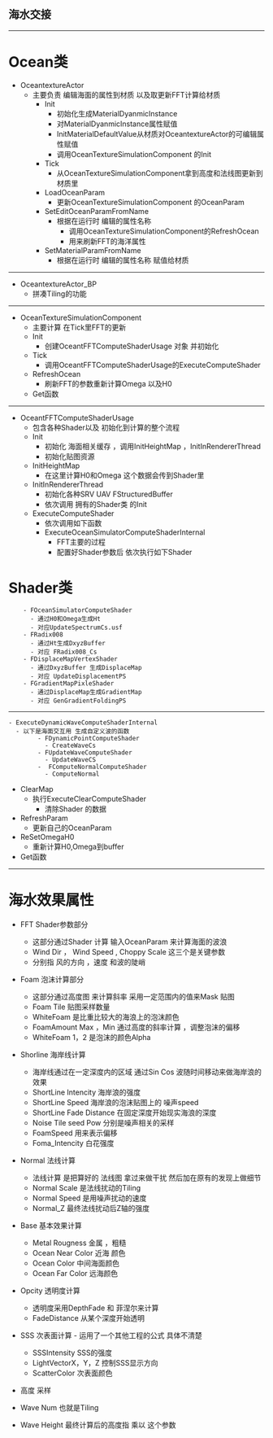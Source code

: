 ## 海水交接
---
# Ocean类
- OceantextureActor
  - 主要负责 编辑海面的属性到材质 以及取更新FFT计算给材质
    - Init
      - 初始化生成MaterialDyanmicInstance
      - 对MaterialDyanmicInstance属性赋值
      - InitMaterialDefaultValue从材质对OceantextureActor的可编辑属性赋值
      - 调用OceanTextureSimulationComponent 的Init
    - Tick
      - 从OceanTextureSimulationComponent拿到高度和法线图更新到材质里
    - LoadOceanParam
      - 更新OceanTextureSimulationComponent 的OceanParam  
    - SetEditOceanParamFromName
      - 根据在运行时 编辑的属性名称
        - 调用OceanTextureSimulationComponent的RefreshOcean
        - 用来刷新FFT的海洋属性
    - SetMaterialParamFromName
       - 根据在运行时 编辑的属性名称 赋值给材质
---
- OceantextureActor_BP
  - 拼凑Tiling的功能
---
- OceanTextureSimulationComponent
  - 主要计算 在Tick里FFT的更新
  - Init
    - 创建OceantFFTComputeShaderUsage 对象 并初始化
  - Tick
    - 调用OceantFFTComputeShaderUsage的ExecuteComputeShader
  - RefreshOcean
    - 刷新FFT的参数重新计算Omega 以及H0
  - Get函数
---
- OceantFFTComputeShaderUsage
  - 包含各种Shader以及 初始化到计算的整个流程
  - Init
    - 初始化 海面相关缓存 ，调用InitHeightMap ，InitInRendererThread
    - 初始化贴图资源
  - InitHeightMap
    - 在这里计算H0和Omega  这个数据会传到Shader里
  - InitInRendererThread
    - 初始化各种SRV UAV FStructuredBuffer
    - 依次调用  拥有的Shader类  的Init
  - ExecuteComputeShader
    - 依次调用如下函数
    - ExecuteOceanSimulatorComputeShaderInternal
      - FFT主要的过程
      - 配置好Shader参数后 依次执行如下Shader
# Shader类      
        - FOceanSimulatorComputeShader
          - 通过H0和Omega生成Ht
          - 对应UpdateSpectrumCs.usf
        - FRadix008
          - 通过Ht生成DxyzBuffer
          - 对应 FRadix008_Cs
        - FDisplaceMapVertexShader
          - 通过DxyzBuffer 生成DisplaceMap
          - 对应 UpdateDisplacementPS
        - FGradientMapPixleShader
          - 通过DisplaceMap生成GradientMap
          - 对应 GenGradientFoldingPS     
---   
    - ExecuteDynamicWaveComputeShaderInternal
      - 以下是海面交互用 生成自定义波的函数
            - FDynamicPointComputeShader
              - CreateWaveCs
            - FUpdateWaveComputeShader
              - UpdateWaveCS
            -  FComputeNormalComputeShader
              - ComputeNormal

  - ClearMap
    - 执行ExecuteClearComputeShader
      - 清除Shader 的数据
  - RefreshParam
    - 更新自己的OceanParam
  - ReSetOmegaH0
    - 重新计算H0,Omega到buffer
  - Get函数

---

# 海水效果属性

  - FFT Shader参数部分
    - 这部分通过Shader 计算  输入OceanParam 来计算海面的波浪
    - Wind Dir ， Wind Speed  , Choppy Scale 这三个是关键参数   
    - 分别指  风的方向  ，速度 和波的陡峭

  - Foam 泡沫计算部分
    - 这部分通过高度图 来计算斜率  采用一定范围内的值来Mask 贴图
    - Foam Tile  贴图采样数量
    - WhiteFoam 是比重比较大的海浪上的泡沫颜色
    - FoamAmount Max ，Min  通过高度的斜率计算 ，调整泡沫的偏移  
    - WhiteFoam 1，2 是泡沫的颜色Alpha

  - Shorline 海岸线计算
    - 海岸线通过在一定深度内的区域  通过Sin Cos 波随时间移动来做海岸浪的效果
    - ShortLine Intencity 海岸浪的强度
    - ShortLine Speed  海岸浪的泡沫贴图上的 噪声speed
    - ShortLine Fade Distance 在固定深度开始现实海浪的深度
    - Noise Tile seed Pow   分别是噪声相关的采样
    - FoamSpeed  用来表示偏移
    - Foma_Intencity 白花强度

  - Normal 法线计算
    - 法线计算 是把算好的 法线图 拿过来做干扰  然后加在原有的发现上做细节  
    - Normal  Scale  是法线扰动的Tiling
    - Normal  Speed 是用噪声扰动的速度
    - Normal_Z  最终法线扰动后Z轴的强度

  - Base 基本效果计算
      - Metal Rougness  金属 ，粗糙
      - Ocean Near Color 近海 颜色
      - Ocean  Color  中间海面颜色
      - Ocean Far Color 远海颜色

  - Opcity 透明度计算
    - 透明度采用DepthFade 和 菲涅尔来计算
    - FadeDistance 从某个深度开始透明

  -  SSS 次表面计算
    - 运用了一个其他工程的公式 具体不清楚
      - SSSIntensity   SSS的强度
      - LightVectorX，Y，Z   控制SSS显示方向
      - ScatterColor  次表面颜色

-  高度 采样
- Wave Num 也就是Tiling  
- Wave Height  最终计算后的高度指 乘以 这个参数
